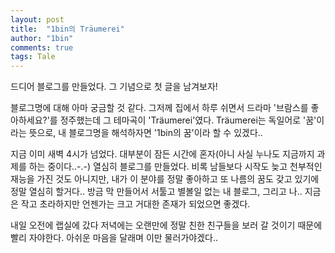 ```yaml
---
layout: post
title:  "1bin의 Träumerei"
author: "1bin"
comments: true
tags: Tale
---
```


드디어 블로그를 만들었다. 그 기념으로 첫 글을 남겨보자!

블로그명에 대해 아마 궁금할 것 같다. 그저께 집에서 하루 쉬면서 드라마 '브람스를 좋아하세요?'를 정주했는데 그 테마곡이 'Träumerei'였다. Träumerei는 독일어로 '꿈'이라는 뜻으로, 내 블로그명을 해석하자면 '1bin의 꿈'이라 할 수 있겠다..

지금 이미 새벽 4시가 넘었다. 대부분이 잠든 시간에 혼자(아니 사실 누나도 지금까지 과제를 하는 중이다..-.-) 열심히 블로그를 만들었다. 비록 남들보다 시작도 늦고 천부적인 재능을 가진 것도 아니지만, 내가 이 분야를 정말 좋아하고 또 나름의 꿈도 갖고 있기에 정말 열심히 할거다.. 방금 막 만들어서 서툴고 별볼일 없는 내 블로그, 그리고 나.. 지금은 작고 초라하지만 언젠가는 크고 거대한 존재가 되었으면 좋겠다.

내일 오전에 랩실에 갔다 저녁에는 오랜만에 정말 친한 친구들을 보러 갈 것이기 때문에 빨리 자야한다. 아쉬운 마음을 달래며 이만 물러가야겠다..
